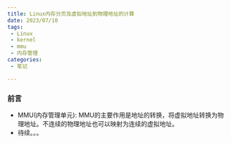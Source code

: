 ```yaml
---
title: Linux内存分页及虚拟地址到物理地址的计算
date: 2023/07/10
tags:
 - Linux
 - kernel
 - mmu
 - 内存管理
categories:
 - 笔记

---
```




### 前言

- MMU(内存管理单元): MMU的主要作用是地址的转换，将虚拟地址转换为物理地址。不连续的物理地址也可以映射为连续的虚拟地址。
- 待续。。。


